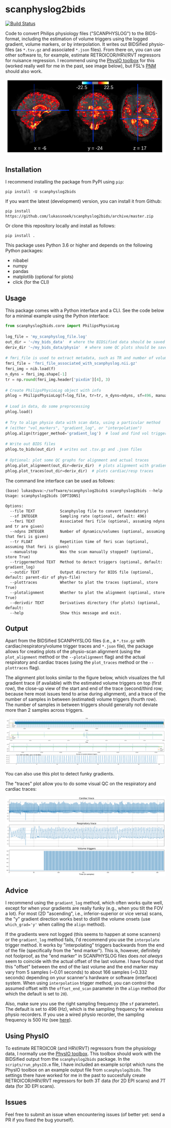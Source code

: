 # scanphyslog2bids
[![Build Status](https://travis-ci.org/lukassnoek/scanphyslog2bids.svg?branch=master)](https://travis-ci.org/lukassnoek/scanphyslog2bids)

Code to convert Philips physiology files ("SCANPHYSLOG") to the BIDS-format, including the estimation of volume triggers using the logged gradient, volume markers, or by interpolation. It writes out BIDSified physio-files (as `*.tsv.gz` and associated `*.json` files). From there on, you can use other software to, for example, estimate RETROICOR/HRV/RVT regressors for nuisance regression. I recommend using the [PhysIO toolbox](https://github.com/translationalneuromodeling/tapas/tree/master/PhysIO) for this (worked really well for me in the past, see image below), but FSL's [PNM](https://fsl.fmrib.ox.ac.uk/fsl/fslwiki/PNM) should also work.

![physio_map](docs/image.png)

## Installation
I recommend installing the package from PyPI using `pip`:

```
pip install -U scanphyslog2bids
```

If you want the latest (development) version, you can install it from Github:

```
pip install https://github.com/lukassnoek/scanphyslog2bids/archive/master.zip
```

Or clone this repository locally and install as follows:

```
pip install .
```

This package uses Python 3.6 or higher and depends on the following Python packages:
- nibabel
- numpy
- pandas
- matplotlib (optional for plots)
- click (for the CLI)

## Usage
This package comes with a Python interface and a CLI. See the code below for a minimal example using the Python interface:

```python
from scanphyslog2bids.core import PhilipsPhysioLog

log_file = 'my_scanphyslog_file.log'
out_dir = '~/my_bids_data'  # where the BIDSified data should be saved
deriv_dir '~/my_bids_data/physio'  # where some QC plots should be saved

# fmri_file is used to extract metadata, such as TR and number of volumes
fmri_file = 'fmri_file_associated_with_scanphyslog.nii.gz' 
fmri_img = nib.load(f)
n_dyns = fmri_img.shape[-1]
tr = np.round(fmri_img.header['pixdim'][4], 3)

# Create PhilipsPhysioLog object with info
phlog = PhilipsPhysioLog(f=log_file, tr=tr, n_dyns=ndyns, sf=496, manually_stopped=False)

# Load in data, do some preprocessing
phlog.load()

# Try to align physio data with scan data, using a particular method
# (either "vol_markers", "gradient_log", or "interpolation")
phlog.align(trigger_method='gradient_log')  # load and find vol triggers

# Write out BIDS files
phlog.to_bids(out_dir)  # writes out .tsv.gz and .json files

# Optional: plot some QC graphs for alignment and actual traces
phlog.plot_alignment(out_dir=deriv_dir)  # plots alignment with gradient
phlog.plot_traces(out_dir=deriv_dir)  # plots cardiac/resp traces
```

The command line interface can be used as follows:

```
(base) lukas@uva:~/software/scanphyslog2bids$ scanphyslog2bids --help
Usage: scanphyslog2bids [OPTIONS]

Options:
  --file TEXT           Scanphyslog file to convert (mandatory)
  --sf INTEGER          Sampling rate (optional, default: 496)
  --fmri TEXT           Associated fmri file (optional, assuming ndyns and tr are given)
  --ndyns INTEGER       Number of dynamics/volumes (optional, assuming that fmri is given)
  --tr FLOAT            Repetition time of fmri scan (optional, assuming that fmri is given)
  --manualstop          Was the scan manually stopped? (optional, store True)
  --triggermethod TEXT  Method to detect triggers (optional, default: gradient_log)
  --outdir TEXT         Output directory for BIDS file (optional, default: parent-dir of phys-file)
  --plottraces          Whether to plot the traces (optional, store True)
  --plotalignment       Whether to plot the alignment (optional, store True)
  --derivdir TEXT       Derivatives directory (for plots) (optional, default:
  --help                Show this message and exit.
```

## Output
Apart from the BIDSified SCANPHYSLOG files (i.e., a `*.tsv.gz` with cardiac/respiratory/volume trigger traces and `*.json` file), the package allows for creating plots of the physio-scan alignment (using the `plot_alignment` method or the `--plotalignment` flag) and the actual respiratory and cardiac traces (using the `plot_traces` method or the `--plottraces` flag).

The alignment plot looks similar to the figure below, which visualizes the full gradient trace (if available) with the estimated volume triggers on top (first row), the close-up view of the start and end of the trace (second/third row; because here most issues tend to arise during alignment), and a trace of the number of samples in between (estimated) volume triggers (fourth row). The number of samples in between triggers should generally not deviate more than 2 samples across triggers.

![alignment_plot](docs/example_for_gradient_log_alignment.png)

You can also use this plot to detect funky gradients.

The "traces" plot allow you to do some visual QC on the respiratory and cardiac traces:

![trace_plot](docs/example_for_gradient_log_traces.png)

## Advice
I recommend using the `gradient_log` method, which often works quite well, except for when your gradients are really funky (e.g., when you tilt the FOV a lot). For most (2D "ascending", i.e., inferior-superior or vice versa) scans, the "y" gradient direction works best to distill the volume onsets (use `which_grad='y'` when calling the `align` method). 

If the gradients were not logged (this seems to happen at some scanners) or the `gradient_log` method fails, I'd recommend you use the `interpolate` trigger method. It works by "interpolating" triggers backwards from the end of the file (specifically from the "end marker"). This is, however, definitely not foolproof, as the "end marker" in SCANPHYSLOG files does *not always* seem to coincide with the actual offset of the last volume. I have found that this "offset" between the end of the last volume and the end marker may vary from 5 samples (~0.01 seconds) to about 166 samples (~0.332 seconds) depending on your scanner's hardware or software (interface) system. When using `interpolation` trigger method, you can control the assumed offset with the `offset_end_scan` parameter in the `align` method (for which the default is set to `20`).

Also, make sure you use the right sampling frequency (the `sf` parameter). The default is set to 496 (Hz), which is the sampling frequency for *wireless* physio recorders. If you use a wired physio recorder, the sampling frequency is 500 Hz (see [here](https://slideplayer.com/slide/10780586/)).

## Using PhysIO
To estimate RETROICOR (and HRV/RVT) regressors from the physiology data, I normally use the [PhysIO toolbox](https://github.com/translationalneuromodeling/tapas/tree/master/PhysIO). This toolbox should work with the BIDSified output from the `scanphyslog2bids` package. In the `scripts/run_physIO.m` file, I have included an example script which runs the PhysIO toolbox on an example output file from `scanphyslog2bids`. The settings there have worked for me in the past to succesfully create RETROICOR/HRV/RVT regressors for both 3T data (for 2D EPI scans) and 7T data (for 3D EPI scans).

## Issues
Feel free to submit an issue when encountering issues (of better yet: send a PR if you fixed the bug yourself).
